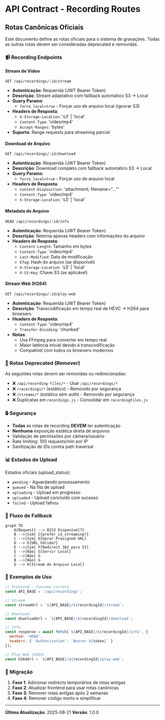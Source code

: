# API Contract - Recording Routes

## Rotas Canônicas Oficiais

Este documento define as rotas oficiais para o sistema de gravações. Todas as outras rotas devem ser consideradas deprecated e removidas.

### 📹 Recording Endpoints

#### Stream de Vídeo
```
GET /api/recordings/:id/stream
```
- **Autenticação**: Requerida (JWT Bearer Token)
- **Descrição**: Stream adaptativo com fallback automático S3 → Local
- **Query Params**:
  - `force_local=true` - Forçar uso de arquivo local (ignorar S3)
- **Headers de Resposta**:
  - `X-Storage-Location`: 's3' | 'local'
  - `Content-Type`: 'video/mp4'
  - `Accept-Ranges`: 'bytes'
- **Suporta**: Range requests para streaming parcial

#### Download de Arquivo
```
GET /api/recordings/:id/download
```
- **Autenticação**: Requerida (JWT Bearer Token)
- **Descrição**: Download completo com fallback automático S3 → Local
- **Query Params**:
  - `force_local=true` - Forçar uso de arquivo local
- **Headers de Resposta**:
  - `Content-Disposition`: 'attachment; filename="..."'
  - `Content-Type`: 'video/mp4'
  - `X-Storage-Location`: 's3' | 'local'

#### Metadata do Arquivo
```
HEAD /api/recordings/:id/info
```
- **Autenticação**: Requerida (JWT Bearer Token)
- **Descrição**: Retorna apenas headers com informações do arquivo
- **Headers de Resposta**:
  - `Content-Length`: Tamanho em bytes
  - `Content-Type`: 'video/mp4'
  - `Last-Modified`: Data de modificação
  - `ETag`: Hash do arquivo (se disponível)
  - `X-Storage-Location`: 's3' | 'local'
  - `X-S3-Key`: Chave S3 (se aplicável)

#### Stream Web (H264)
```
GET /api/recordings/:id/play-web
```
- **Autenticação**: Requerida (JWT Bearer Token)
- **Descrição**: Transcodificação em tempo real de HEVC → H264 para browsers
- **Headers de Resposta**:
  - `Content-Type`: 'video/mp4'
  - `Transfer-Encoding`: 'chunked'
- **Notas**: 
  - Usa FFmpeg para converter em tempo real
  - Maior latência inicial devido à transcodificação
  - Compatível com todos os browsers modernos

### 🚫 Rotas Deprecated (Remover)

As seguintes rotas devem ser removidas ou redirecionadas:

- ❌ `/api/recording-files/*` - Usar `/api/recordings/*`
- ❌ `/recordings/*` (estático) - Removido por segurança
- ❌ `/streams/*` (estático sem auth) - Removido por segurança
- ❌ Duplicatas em `recordings.js` - Consolidar em `recordingFiles.js`

### 🔒 Segurança

- **Todas** as rotas de recording **DEVEM** ter autenticação
- **Nenhuma** exposição estática direta de arquivos
- Validação de permissões por câmera/usuário
- Rate limiting: 100 requests/min por IP
- Sanitização de IDs contra path traversal

### 📊 Estados de Upload

Estados oficiais (upload_status):
- `pending` - Aguardando processamento
- `queued` - Na fila de upload
- `uploading` - Upload em progresso
- `uploaded` - Upload concluído com sucesso
- `failed` - Upload falhou

### 🔄 Fluxo de Fallback

```mermaid
graph TD
    A[Request] --> B{S3 Disponível?}
    B -->|Sim| C{prefer_s3_streaming?}
    C -->|Sim| D[Gerar Presigned URL]
    D --> E{URL Válida?}
    E -->|Sim| F[Redirect 302 para S3]
    E -->|Não| G[Servir Local]
    C -->|Não| G
    B -->|Não| G
    G --> H[Stream do Arquivo Local]
```

### 📝 Exemplos de Uso

```javascript
// Frontend - Consumo correto
const API_BASE = '/api/recordings';

// Stream
const streamUrl = `${API_BASE}/${recordingId}/stream`;

// Download
const downloadUrl = `${API_BASE}/${recordingId}/download`;

// Info
const response = await fetch(`${API_BASE}/${recordingId}/info`, {
  method: 'HEAD',
  headers: { 'Authorization': `Bearer ${token}` }
});

// Play Web (H264)
const h264Url = `${API_BASE}/${recordingId}/play-web`;
```

### 🚀 Migração

1. **Fase 1**: Adicionar redirects temporários de rotas antigas
2. **Fase 2**: Atualizar frontend para usar rotas canônicas
3. **Fase 3**: Remover rotas antigas após 2 semanas
4. **Fase 4**: Remover código morto e simplificar

---

**Última Atualização**: 2025-08-21
**Versão**: 1.0.0
